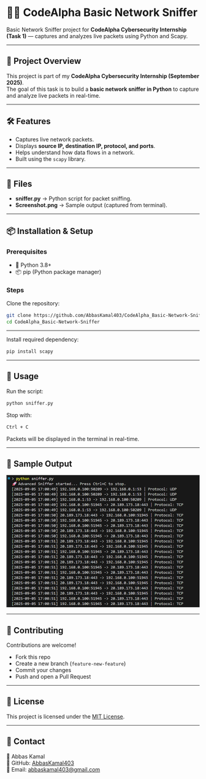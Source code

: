 # 🕵️‍♂️ CodeAlpha Basic Network Sniffer
Basic Network Sniffer project for **CodeAlpha Cybersecurity Internship (Task 1)** — captures and analyzes live packets using Python and Scapy.

---

## 📌 Project Overview
This project is part of my **CodeAlpha Cybersecurity Internship (September 2025)**.  
The goal of this task is to build a **basic network sniffer in Python** to capture and analyze live packets in real-time.

---

## 🛠️ Features
- Captures live network packets.  
- Displays **source IP, destination IP, protocol, and ports**.  
- Helps understand how data flows in a network.  
- Built using the `scapy` library.  

---

## 📂 Files
- **sniffer.py** → Python script for packet sniffing.  
- **Screenshot.png** → Sample output (captured from terminal).  

---

## 📦 Installation & Setup

### Prerequisites
- 🐍 Python 3.8+  
- 📦 pip (Python package manager)  

### Steps
Clone the repository:
```bash
git clone https://github.com/AbbasKamal403/CodeAlpha_Basic-Network-Sniffer.git
cd CodeAlpha_Basic-Network-Sniffer
```
---
Install required dependency:
```bash
pip install scapy
```
---

## 🚀 Usage

Run the script:
```bash
python sniffer.py
```

Stop with:
```bash
Ctrl + C
```
Packets will be displayed in the terminal in real-time.

---

## 📸 Sample Output

![Terminal Output](Screenshot.png)

---

## 🤝 Contributing

Contributions are welcome!

- Fork this repo  
- Create a new branch (`feature-new-feature`)  
- Commit your changes  
- Push and open a Pull Request  

---

## 📜 License
This project is licensed under the [MIT License](LICENSE).

---

## 📧 Contact

👤 Abbas Kamal  
🐙 GitHub: [AbbasKamal403](https://github.com/AbbasKamal403)  
📩 Email: [abbaskamal403@gmail.com](mailto:abbaskamal403@gmail.com)


